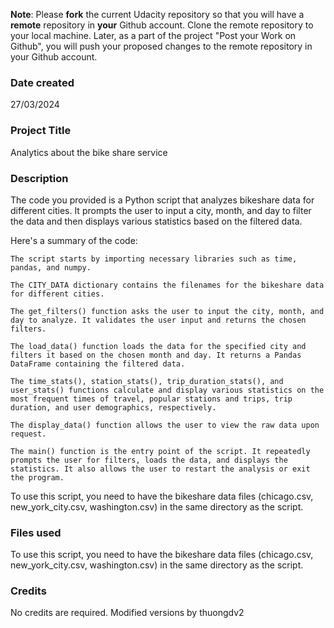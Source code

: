 **Note**: Please **fork** the current Udacity repository so that you will have a **remote** repository in **your** Github account. Clone the remote repository to your local machine. Later, as a part of the project "Post your Work on Github", you will push your proposed changes to the remote repository in your Github account.

### Date created
27/03/2024

### Project Title
Analytics about the bike share service

### Description
The code you provided is a Python script that analyzes bikeshare data for different cities. It prompts the user to input a city, month, and day to filter the data and then displays various statistics based on the filtered data.

Here's a summary of the code:

    The script starts by importing necessary libraries such as time, pandas, and numpy.

    The CITY_DATA dictionary contains the filenames for the bikeshare data for different cities.

    The get_filters() function asks the user to input the city, month, and day to analyze. It validates the user input and returns the chosen filters.

    The load_data() function loads the data for the specified city and filters it based on the chosen month and day. It returns a Pandas DataFrame containing the filtered data.

    The time_stats(), station_stats(), trip_duration_stats(), and user_stats() functions calculate and display various statistics on the most frequent times of travel, popular stations and trips, trip duration, and user demographics, respectively.

    The display_data() function allows the user to view the raw data upon request.

    The main() function is the entry point of the script. It repeatedly prompts the user for filters, loads the data, and displays the statistics. It also allows the user to restart the analysis or exit the program.

To use this script, you need to have the bikeshare data files (chicago.csv, new_york_city.csv, washington.csv) in the same directory as the script.

### Files used
To use this script, you need to have the bikeshare data files (chicago.csv, new_york_city.csv, washington.csv) in the same directory as the script.

### Credits
No credits are required.
Modified versions by thuongdv2
